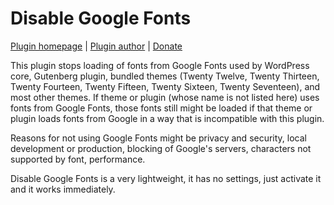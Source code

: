 Disable Google Fonts
====================

[Plugin homepage](https://milandinic.com/wordpress/plugins/disable-google-fonts/) | [Plugin author](https://milandinic.com/) | [Donate](https://milandinic.com/donate/)

This plugin stops loading of fonts from Google Fonts used by WordPress core, Gutenberg plugin, bundled themes (Twenty Twelve, Twenty Thirteen, Twenty Fourteen, Twenty Fifteen, Twenty Sixteen, Twenty Seventeen), and most other themes. If theme or plugin (whose name is not listed here) uses fonts from Google Fonts, those fonts still might be loaded if that theme or plugin loads fonts from Google in a way that is incompatible with this plugin.

Reasons for not using Google Fonts might be privacy and security, local development or production, blocking of Google's servers, characters not supported by font, performance.

Disable Google Fonts is a very lightweight, it has no settings, just activate it and it works immediately.
